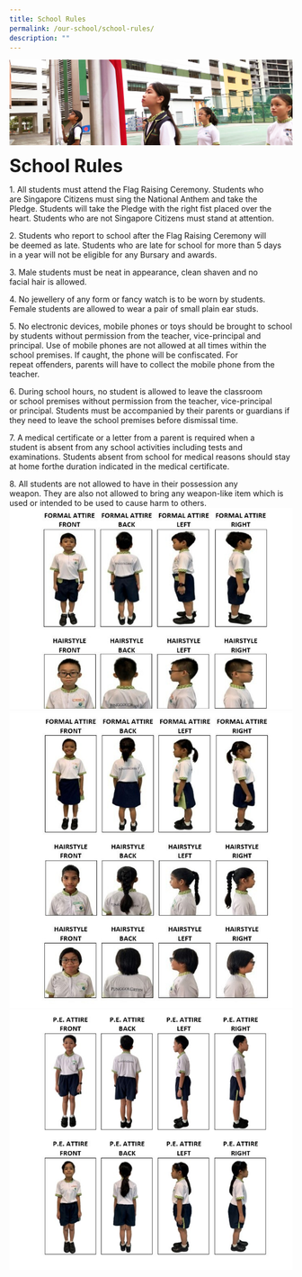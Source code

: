 ```yaml
---
title: School Rules
permalink: /our-school/school-rules/
description: ""
---
```

![](/images/sub-banner.jpg)

**<font size=6>School Rules</font>**

1\. All students must attend the Flag Raising Ceremony. Students who are Singapore Citizens must sing the National Anthem and take the Pledge. Students will take the Pledge with the right fist placed over the heart.
Students who are not Singapore Citizens must stand at attention.

  

2\. Students who report to school after the Flag Raising Ceremony will be deemed as late. Students who are late for school for more than 5 days in a year will not be eligible for any Bursary and awards.

  

3\. Male students must be neat in appearance, clean shaven and no facial hair is allowed.

  

4\. No jewellery of any form or fancy watch is to be worn by students. Female students are allowed to wear a pair of small plain ear studs.

  

5\. No electronic devices, mobile phones or toys should be brought to school by students without permission from the teacher, vice-principal and principal. Use of mobile phones are not allowed at all times within the school premises. If caught, the phone will be confiscated. For repeat offenders, parents will have to collect the mobile phone from the teacher.

  

6\. During school hours, no student is allowed to leave the classroom or school premises without permission from the teacher, vice-principal or principal. Students must be accompanied by their parents or guardians if they need to leave the school premises before dismissal time.

  

7\. A medical certificate or a letter from a parent is required when a student is absent from any school activities including tests and examinations. Students absent from school for medical reasons should stay at home forthe duration indicated in the medical certificate.

  

8\. All students are not allowed to have in their possession any weapon. They are also not allowed to bring any weapon-like item which is used or intended to be used to cause harm to others.
![Students' Exemplary Attire 1](/images/Our%20School/Student%20Attire%201%20updated.jpg)
![Students' Exemplary Attire 2](/images/Our%20School/Student%20Attire%202%20updated.jpg)
![Students' Exemplary Attire 3](/images/Our%20School/Student%20Attire%203.jpg)